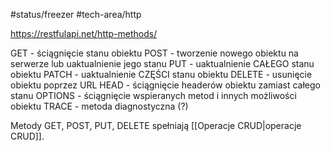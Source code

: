 #status/freezer 
#tech-area/http

https://restfulapi.net/http-methods/

GET - ściągnięcie stanu obiektu
POST - tworzenie nowego obiektu na serwerze lub uaktualnienie jego stanu
PUT - uaktualnienie CAŁEGO stanu obiektu
PATCH - uaktualnienie CZĘŚCI stanu obiektu
DELETE - usunięcie obiektu poprzez URL
HEAD - ściągnięcie headerów obiektu zamiast całego stanu
OPTIONS - ściągnięcie wspieranych metod i innych możliwości obiektu 
TRACE - metoda diagnostyczna (?)

Metody GET, POST, PUT, DELETE spełniają [[Operacje CRUD|operacje CRUD]].
